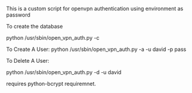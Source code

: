 This is a custom script for openvpn authentication using environment as password

To create the database



python /usr/sbin/open_vpn_auth.py  -c

To Create A User:
 python /usr/sbin/open_vpn_auth.py  -a -u david -p pass

To Delete A User:


 python /usr/sbin/open_vpn_auth.py  -d -u david

 requires python-bcrypt requiremnet.
